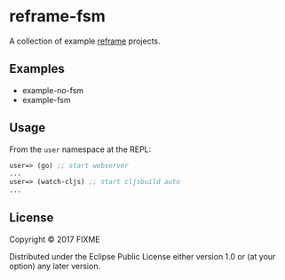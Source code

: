 # reframe-fsm

A collection of example [reframe]() projects.

## Examples

* example-no-fsm
* example-fsm

## Usage

From the `user` namespace at the REPL:

```clojure
user=> (go) ;; start webserver
...
user=> (watch-cljs) ;; start cljsbuild auto
...
```

## License

Copyright © 2017 FIXME

Distributed under the Eclipse Public License either version 1.0 or (at
your option) any later version.
